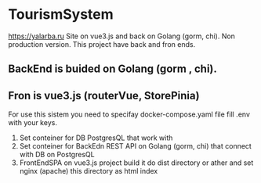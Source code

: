 # TourismSystem
https://yalarba.ru
Site on vue3.js and back on Golang (gorm, chi). Non production version.
This project have back and fron ends.

## BackEnd is buided on Golang (gorm , chi).
## Fron is vue3.js (routerVue, StorePinia)

For use this sistem you need to specifay docker-compose.yaml file
fill .env with your keys.

1. Set conteiner for DB PostgresQL that work with
2. Set conteiner for BackEdn REST API on Golang (gorm, chi) that connect with DB on PostgresQL
3. FrontEndSPA on vue3.js project build it do dist directory or ather and set nginx (apache) this directory as html index

